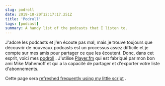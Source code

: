 ```yaml
---
slug: podroll
date: 2019-10-20T12:17:17.251Z
title: 'Podroll'
tags: [podcast]
summary: A handy list of the podcasts that I listen to.
---
```


J&#39;adore les podcasts et j&#39;en écoute pas mal, mais je trouve toujours que découvrir de nouveaux podcasts est un processus assez difficile et je compte sur mes amis pour partager ce que les écoutent. Donc, dans cet esprit, voici mes [podroll](https://player.fm/pkinlan/fm.opml) . J&#39;utilise [Player.fm](https://player.fm) qui est fabriqué par mon bon ami Mike Mahemoff et qui a la capacité de partager et d&#39;exporter votre liste d&#39;abonnements.

Cette page sera [refreshed frequently using my little script](https://github.com/PaulKinlan/paul.kinlan.me/blob/main/podroll.js) .

<!-- POD REFRESH check podroll.js in the root -->

